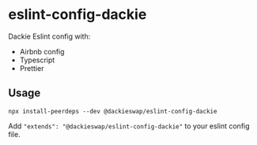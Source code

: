 # eslint-config-dackie

Dackie Eslint config with:

- Airbnb config
- Typescript
- Prettier

## Usage

```
npx install-peerdeps --dev @dackieswap/eslint-config-dackie
```

Add `"extends": "@dackieswap/eslint-config-dackie"` to your eslint config file.